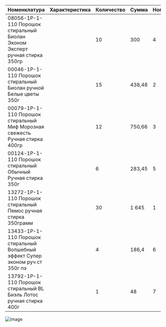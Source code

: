 Номенклатура |	Характеристика|	Количество|	Сумма|	Номер
| ------------- | ------------- | ------------- | ------------- | ------------- |
08056-1Р-1-110 Порошок стиральный Биолан Эконом Эксперт ручная стирка 350гр	||	10	|300|	4
00046-1Р-1-110 Порошок стиральный Биолан ручной Белые цветы 350г ||		15 |	438,48 |2
00079-1Р-1-110 Порошок стиральный Миф Морозная свежесть Ручная стирка 400гр	 ||	12	|750,66|	3
00124-1Р-1-110 Порошок стиральный Обычный Ручная стирка 350г ||		6	|283,45|	5
13272-1Р-1-110 Порошок стиральный Пемос ручная стирка 350грамм ||		30|	1 645	|1
13433-1Р-1-110 Порошок стиральный Волшебный эффект Супер эконом руч ст 350г пэ ||		4	|186,4	|6
13792-1Р-1-110 Порошок стиральный BL Биэль Лотос ручная стирка 400г ||		1	|48|	7
![image](https://user-images.githubusercontent.com/57089319/187325803-ad71f54c-d238-4d8d-a582-fb960a596221.png)
